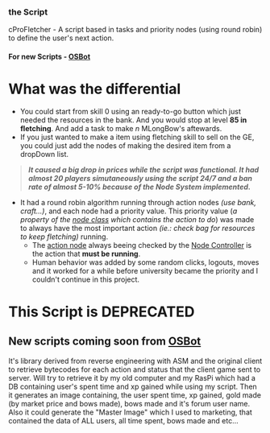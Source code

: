 ### the Script
cProFletcher - A script based in tasks and priority nodes (using round robin) to define the user's next action. 

#### For new Scripts - [OSBot](https://osbot.org/)

# What was the differential
  - You could start from skill 0 using an ready-to-go button which just needed the resources in the bank. And you would stop at level **85 in fletching**. And add a task to make *n* MLongBow's aftewards.
  - If you just wanted to make a item using fletching skill to sell on the GE, you could just add the nodes of making the desired item from a dropDown list. 
  > _**It caused a big drop in prices while the script was functional. It had almost 20 players simutaneously using the script 24/7 and a ban rate of almost 5-10% because of the Node System implemented.**_
  - It had a round robin algorithm running through action nodes _(use bank, craft...)_, and each node had a priority value.
  This priority value (_a property of the [node class](https://github.com/amrm121/OSRStopBot/blob/master/cProFletcher/src/control/Node.java) which contains the action to do_) was made to always have the most important action _(ie.: check bag for resources to keep fletching)_ running.
    - The [action node](https://github.com/amrm121/OSRStopBot/tree/master/cProFletcher/src/scriptNodes) always beeing checked by the [Node Controller](https://github.com/amrm121/OSRStopBot/blob/master/cProFletcher/src/control/Controller.java) is the action that **must be running**. 
    - Human behavior was added by some random clicks, logouts, moves and it worked for a while before university became the priority and I couldn't continue in this project.

# This Script is DEPRECATED
## New scripts coming soon from [OSBot](https://osbot.org/)
It's library derived from reverse engineering with ASM and the original client to retrieve bytecodes for each action and status that the client game sent to server.
Will try to retrieve it by my old computer and my RasPi which had a DB containing user's spent time and xp gained while using my script. Then it generates an image containing, the user spent time, xp gained, gold made (by market price and bows made), bows made and it's forum user name. Also it could generate the "Master Image" which I used to marketing, that contained the data of ALL users, all time spent, bows made and etc...
